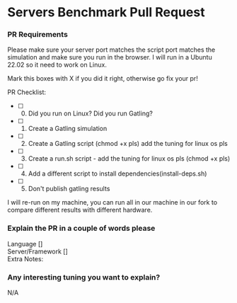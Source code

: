 # Servers Benchmark Pull Request
### PR Requirements

Please make sure your server port matches the script port matches the simulation and make sure you run in the browser. I will run in a Ubuntu 22.02 so it need to work on Linux. 

Mark this boxes with X if you did it right, otherwise go fix your pr!

PR Checklist:
- [ ] 0. Did you run on Linux? Did you run Gatling? 
- [ ] 1. Create a Gatling simulation
- [ ] 2. Create a Gatling script (chmod +x pls) add the tuning for linux os pls 
- [ ] 3. Create a run.sh script - add the tuning for linux os pls (chmod +x pls)
- [ ] 4. Add a different script to install dependencies(install-deps.sh)
- [ ] 5. Don't publish gatling results

I will re-run on my machine, you can run all in our machine in our fork to compare different results with different hardware.

### Explain the PR in a couple of words please

Language         [] <BR/>
Server/Framework [] <BR/>
Extra Notes: <BR/>

### Any interesting tuning you want to explain?

N/A